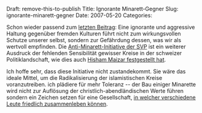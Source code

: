 Draft: remove-this-to-publish
Title: Ignorante Minarett-Gegner
Slug: ignorante-minarett-gegner
Date: 2007-05-20
Categories:

Schon wieder passend zum [letzten Beitrag](https://406.ch/writing/krieg-gegen-terrorismus-erhoht-anschlaggefahr/): Eine ignorante und aggressive Haltung gegenüber fremden Kulturen führt nicht zum wirkungsvollen Schutze unserer selbst, sondern zur Gefährdung dessen, was wir als wertvoll empfinden. Die [Anti-Minarett-Initiative der SVP](http://www.antisvp.antifa.net/wordpress/2007/05/01/svp-ler-vs-muslime-wer-hat-den-laengeren/) ist ein weiterer Ausdruck der fehlenden Sensibilität gewisser Kreise in der schweizer Politiklandschaft, wie dies auch [Hisham Maizar festgestellt hat](http://www.tagesanzeiger.ch/dyn/news/schweiz/752683.html).

Ich hoffe sehr, dass diese Initiative nicht zustandekommt. Sie wäre das ideale Mittel, um die Radikalisierung der islamistischen Kreise voranzutreiben. ich plädiere für mehr Toleranz -- der Bau einiger Minarette wird nicht zur Auflösung der christlich-abendländischen Werte führen sondern ein Zeichen setzen für eine Gesellschaft, [in welcher verschiedene Leute friedlich zusammenleben können](https://406.ch/writing/christliche-werte-leben-nicht-nur-dar-ber-reden/).
